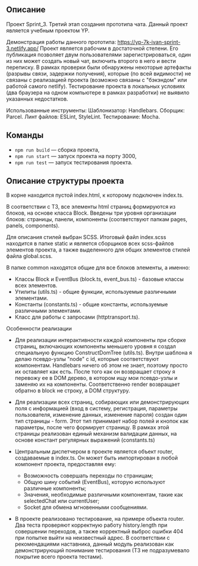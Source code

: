 ## Описание

Проект Sprint_3. Третий этап создания прототипа чата. Данный проект является учебным проектом YP.

Демонстрация работы данного прототипа: https://yp-7k-ivan-sprint-3.netlify.app/
Проект является рабочим в достаточной степени. Его публикация позволяет двум
пользователями зарегистрироваться, один из них может создать новый чат, включить второго в него и вести переписку. В
рамках проверки были обнаружены некоторые артефакты (разрывы связи, задержки получения), которые (по всей видимости)
не связаны с реализацией проекта (возможно связаны с "бэкэндом" или работой самого netlify). Тестирование проекта в
локальных условиях (два браузера на одном компьютере в рамках разработки) не выявило указанных недостатков.

Использованные инструменты:
Шаблонизатор: Handlebars.
Сборщик: Parcel.
Линт файлов: ESLint, StyleLint.
Тестирование: Mocha.

## Команды

- `npm run build` — сборка проекта,
- `npm run start` — запуск проекта на порту 3000,
- `npm run test`  — запуск тестирования проекта.

## Описание структуры проекта

В корне находится пустой index.html, к которому подключен index.ts.

В соответствии с ТЗ, все элементы html страниц формируются из блоков, на основе класса Block.
Введены три уровня организации блоков: страницы, панели, компоненты (соответствуют папкам pages, panels, components).

Для описания стилей выбран SCSS. Итоговый файл index.scss находится в папке static и является сборщиков всех scss-файлов
элементов проекта, а также выделенного для общих элементов стилей файла global.scss.

В папке common находятся общие для все блоков элементы, а именно:
- Классы Block и EventBus (block.ts, event_bus.ts) - базовые классы всех элементов.
- Утилиты (utils.ts) - общие функции, используемые различными элементами.
- Константы (constants.ts) - общие константы, используемые различными элементами.
- Класс для работы с запросами (httptransport.ts).

Особенности реализации


- Для реализации интерактивности каждой компоненты при сборке страниц, включающих компоненты меньшего уровня
  я создал специальную функцию ConstructDomTree (utils.ts). Внутри шаблона я делаю псевдо-узлы "node" с id,
  которые соответствуют компонентам. Handlebars ничего об этом не знает, поэтому просто их оставляет как есть.
  После того как он возвращает строку я перевожу ее в DOM дерево, в котором ищу мои псевдо-узлы и заменяю
  их на компоненты. Соответственно render возвращает обратно в block не строку, а DOM структуру.

- Для реализации всех страниц, собирающих или демонстрирующих поля с информацией (вход в систему, регистрация,
  параметры пользователя, изменение данных, изменение пароля) создан один тип страницы - form. Этот тип принимает
  набор полей и кнопок как параметры, после чего формирует страницу. В рамках этой страницы реализован единый механизм
  валидации данных, на основе констант регулярных выражений (constants.ts)

- Центральным диспетчером в проекте является объект router, создаваемые в index.ts. Он может быть импортирован в любой 
  компонент проекта, предоставляя ему: 
  - Возможность совершать переходы по страницам;
  - Общую шину событий (EventBus), которую используют различные компоненты;
  - Значения, необходимые различными компонентам, такие как selectedChat или currentUser;
  - Socket для обмена мгновенными сообщениями.

- В проекте реализовано тестирование, на примере объекта router. Два теста проверяют корректную работу history.length
  при совершении переходов, а также корректный выброс ошибки 404 при попытке выйти на неизвестный адрес. В соответствии 
  с рекомендациями наставника, данный модуль реализован как демонстрирующий понимание тестирования (ТЗ не подразумевало 
  покрытие всего проекта тестами).


